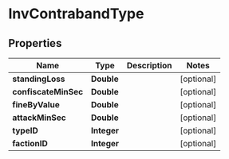 
# InvContrabandType

## Properties
Name | Type | Description | Notes
------------ | ------------- | ------------- | -------------
**standingLoss** | **Double** |  |  [optional]
**confiscateMinSec** | **Double** |  |  [optional]
**fineByValue** | **Double** |  |  [optional]
**attackMinSec** | **Double** |  |  [optional]
**typeID** | **Integer** |  |  [optional]
**factionID** | **Integer** |  |  [optional]



